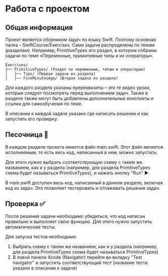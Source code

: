 # Работа с проектом

## Общая информация

Проект является сборником задач по языку Swift. Поэтому основная папка – SwiftCourse/Exercises. Сами задачи распределены по темам (разделам). Например, PrimitiveTypes это раздел, в котором собраны задачи по теме «Переменные, примитивные типы и их операторы». 

```
Exercises/  
├── PrimitiveTypes/ (Раздел по переменные, типам и операторам)  
│   ├── Tips/ (Первая задача из раздела)  
│   ├── FiveMinutesAgo/ (Вторая задача из раздела)
```   

Для каждого раздела указаны пререквизиты – это те видео уроки, которые следует посмотреть перед выполнением задач. Также в разделе также могут быть добавлены дополнительные конспекты и ссылки для самообучения по теме. 

В описании к каждой задаче указано где написать решение и как запустить его проверку. 

## Песочница 🧸

В каждом разделе проекта имеется файл main.swift. Этот файл является исполняемым, то есть весь код, написанный в нем, можно запустить. 

Для этого нужно выбрать соответствующую схему с таким же названием, как и у раздела (например, для раздела PrimitiveTypes схема будет называться PrimitiveTypes), и нажать кнопку "Run" ▶️. 

В main.swift доступен весь код, написанный в данном разделе, включая код из задач. Это позволяет тестировать и отлаживать решения задач.

## Проверка ✅

После решения задачи необходимо убедиться, что код написан правильно и выполняет свою функцию. Для этого нужно запустить автоматические тесты. 

Для запуска тестов необходимо: 
1. Выбрать схему с таким же названием, как и у раздела (например, для раздела PrimitiveTypes схема будет называться PrimitiveTypes)
2. В левой панели Xcode (Navigator) перейти во вкладку "Test navigator" и запустить соответствующий тест (название теста указано в описании к задаче) 
